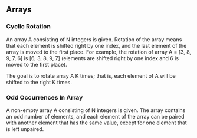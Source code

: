 ## Arrays

### Cyclic Rotation
An array A consisting of N integers is given. Rotation of the array means that each element is shifted right by one index, 
and the last element of the array is moved to the first place. For example, the rotation of array A = [3, 8, 9, 7, 6] is [6, 3, 8, 9, 7] (elements are shifted right by one index and 6 is moved to the first place).

The goal is to rotate array A K times; that is, each element of A will be shifted to the right K times.

### Odd Occurrences In Array
A non-empty array A consisting of N integers is given. The array contains an odd number of elements, 
and each element of the array can be paired with another element that has the same value, except for one element that is left unpaired.